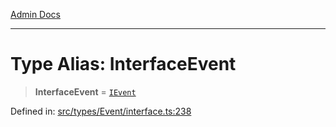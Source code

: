 [Admin Docs](/)

***

# Type Alias: InterfaceEvent

> **InterfaceEvent** = [`IEvent`](../interfaces/IEvent.md)

Defined in: [src/types/Event/interface.ts:238](https://github.com/PalisadoesFoundation/talawa-admin/blob/main/src/types/Event/interface.ts#L238)
